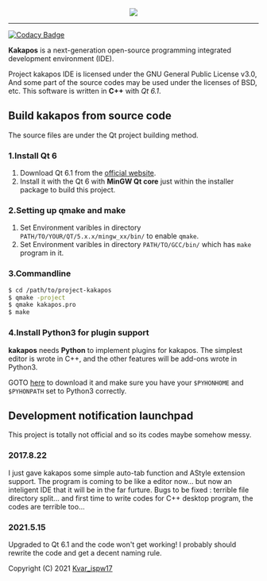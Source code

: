 <div align="center"><img src="https://enkerewpo.top/pics/icon2.png"></div>

------

[![Codacy Badge](https://app.codacy.com/project/badge/Grade/223cd5e0d7c9433eb06b447b53bbc1d8)](https://www.codacy.com/gh/enkerewpo/project-kakapos/dashboard?utm_source=github.com&amp;utm_medium=referral&amp;utm_content=enkerewpo/project-kakapos&amp;utm_campaign=Badge_Grade)

__Kakapos__ is a next-generation open-source programming integrated development environment (IDE).

Project kakapos IDE is licensed under the GNU General Public License v3.0, And some part of the source codes may be used under the licenses of BSD, etc. This software is written in __C++__ with _Qt 6.1_.

## Build kakapos from source code
The source files are under the Qt project building method.
### 1.Install Qt 6
 1. Download Qt 6.1 from the [official website](https://www.qt.io/download/).
 2. Install it with the Qt 6 with __MinGW Qt core__ just within the installer package to build this project.

### 2.Setting up qmake and make
 1. Set Environment varibles in directory `PATH/TO/YOUR/QT/5.x.x/mingw_xx/bin/` to enable `qmake`.
 2. Set Environment varibles in directory `PATH/TO/GCC/bin/` which has `make` program in it.

### 3.Commandline
```bash
$ cd /path/to/project-kakapos
$ qmake -project
$ qmake kakapos.pro
$ make
```
### 4.Install Python3 for plugin support
__kakapos__ needs __Python__ to implement plugins for kakapos. The simplest editor is wrote in C++, and the other features will be add-ons wrote in Python3.

GOTO [here](https://www.python.org/downloads/) to download it and make sure you have your `$PYHONHOME` and `$PYHONPATH` set to Python3 correctly.

## Development notification launchpad
This project is totally not official and so its codes maybe somehow messy.

### 2017.8.22
I just gave kakapos some simple auto-tab function and AStyle extension support.
The program is coming to be like a editor now... but now an inteligent IDE that it will be in the far furture.
Bugs to be fixed : terrible file directory split... and first time to write codes for C++ desktop program, the codes are terrible too...

### 2021.5.15
Upgraded to Qt 6.1 and the code won't get working! I probably should rewrite the code and get a decent naming rule.


Copyright (C) 2021 [Kvar_ispw17](mailto:enkerewpo@gmail.com)
